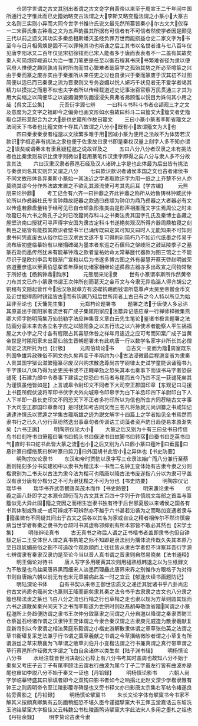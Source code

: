 <!-- { "loadSidebar": true } -->
　　仓颉字世谓之古文其别出者谓之古文竒字自黄帝以来至于周宣王二千年间中国所通行之字惟此而已史籀始略变古法谓之大李斯又略变籀法谓之小篆小大篆古文名则三实则小异而大同今世字书惟许氏说文最先然所纂皆秦小尔古文大仅存一二宋薛氏集古钟鼎之文为五声韵虽其所据有可信者有不可信者然使学者因是颇见三代以前之遗文其功实多秦丞相斯燔灭圣经负罪万世而能损益仓史二家文字为书至今与日月相昺焕是固不可以罪掩其功也斯诛之后工其书以名世者谁与七八百年仅见唐李阳冰又二百年仅见宋初徐铉而已宋人能者多于唐而表表者不一二盖有其故矣秦人茍简烦碎峻迫以为治一惟刀笔吏是任至以衡石程其书厌书繁难省径为隶以便官府人惟便之趣则孰肯背时所向而甘心繁难者哉篆学之孤殆其势之所必至噫篆之兴由于秦而篆之废亦实由于秦推所从来任吏之过也自隶兴于秦而篆废于汉其初不过图简便以适巳而已秦隶之流为晋隶则又专务姿媚以恱人妍巧千状见者无不爱学者竭其精力以摸拟之而患不似也夫字者所以传经载道述史记事治百官察万民贯通三才其为用大矣缩之以简便华之以姿媚偏旁防画浸浸失真弗省弗顾惟以恱目为姝何其小用之哉【呉文正公集】
　　元吾衍字源七辨
　　一曰科斗书科斗书者仓颉观三才之文及意度为之文字之祖即今之偏旁也画文形如水虫故曰科斗二曰籀文大籀文者史籀取仓颉形意配合为之大是也史籀所作故曰籀文
　　三曰小篆小篆者李斯省籀文之法同天下书者也比籀文体十存其八故谓之八分小既有小故谓籀文为大也
　　四曰秦隶秦隶者程邈以文牍繁多难于用因减小篆为便用之法故不为体势若汉款识字相近非有挑法之隶也便于佐隶故曰隶书即是秦权汉量上刻字人多不知亦谓之误矣或谓秦末有隶且疑程邈之说故详及之
　　五曰八分八分者汉隶之未有挑法者也比秦隶则易识比隶字则微似若用篆笔作汉隶字即得之矣八分与隶人多不分故言其法
　　六曰汉隶汉隶者蔡邕石经及汉人诸碑上字是也此体最为后出皆有挑法与秦隶同名其实则异又谓之八分
　　七曰款识款识者诸侯本国之文也古者诸侯书不同文故形体各异秦斯小篆始一其法近之学者取款识字为用一纸之上齐楚不分人亦莫晓其谬今分作外法故末置之不欲乱其源流使可考其先后耳【学古编】
　　元熊朋来论钟鼎
　　考工记金有六齐一曰钟鼎之齐此钟鼎之称所从始鲁铸林钟臧武仲论所以作彞器杜氏专言钟鼎故祀器之款通曰彞頫为钟卬为鼎乃彞器之大者器必有文以传逺若鼎盘量铭于经可见已自仓颉象形推类由是形声相推而文字生焉周公之时未改籀已有六书之敎孔子之时已改籀尚存科斗之书秦法贵其国字孔氏及秦博士各藏之屋壁济南口授犹可寻声得字安国为隶古定科斗书遂絶矣观汉所得齐器周鼎柏寝之刻栒邑之铭皆有能按其款识者壁书半已诵传既曰定其可知又曰时人无能知果不可知则隶书何凭直废古从俗尔后日汉求古文遂不复可得削刓简朽乃不如近代纸墨之传易于流布唐初盛临摹始有以楮搨碑碣为墨本者东巡之石偃师之槃岐阳之鼓延陵季子之墓篆石泐而墨传然犹未有能摹钟鼎之款者皇祐始命太常摹歴代器款为图三馆之士不能尽识于是欧刘李吕考録渐广宣和以后为书遂多博古图之外有晏慧开蔡天啓赵明诚荣咨道董彦逺以至黄伯思翟耆年薛尚功诸家相继论述彞鼎古器亦多出政宣之间物常聚于所好也【杨銁钟鼎韵序】
　　元熊朋来论隶
　　世有小篆谓李斯所作然黄帝刀布其文已作小篆隶书谓王次仲所创而葛天之金币文与今隶无异临淄人得齐胡公之铜棺有文隠起皆作今后汉急就章方有波磔钩踢而钱谱所载尊卢太昊至帝喾金币文及近世掘得周时镜铭皆古而有钩踢乃知后世所用者上古已有之今人特以所见为始耳非至论也【天慵先生集】
　　元郑枃论题署书
　　题署之法于唐使人多忌讳其原盖出于隂阳家者流世有广成子集隂阳家应法纂异记感应章一行禅师释微集燕卿大师字防明简集万仙翁勒字法应神集音义章白云先生笔论鉴诸书极言题署之法防画分豪末来去各立名字应之以隂阳象之以五行法之以六神使术者能察人平生祸福屋之大小字之尺寸各有程限占其喜怒休咎之祥年月逺近之应可考而知案广成子当黄帝世是时隂阳家未出葛仙翁生晋朝题署未有此病唐一行以数学名家字非所长其必僧简定之流所托为也【衍极】
　　元周伯琦论书
　　自古文一变而为籀周室既东列国争雄异政殊俗不同文也久矣再变于李斯约为小古法浸微最后程邈变省为隶秦人贵其国字狱讼滋繁籀篆尽废汉兴购求散逸尊尚古学尉律太史试学童能讽诵籀书九千字课以八体乃得为史吏民书或不正輙举劾之恐失其本也奏事下而误书马字者恐获谴死【石建为郎中令奏事下建读之惊恐曰书马者与尾而五今乃四不足一获谴死矣其为谨慎虽他皆如是】上言城皋令尉印文不同者下大司空正郡国印章【东观记曰马援上书臣所假伏波将军印书伏字犬外向城皋令印皋字为白下羊丞印四下羊尉印白下人人下羊即一县长吏印文不同恐天下不正者多符印所以为信也所宜齐同荐晓古文字事下大司空正郡国印章奏可】是时犹知考古同文而三苍凡将急就元尚训纂之书咸知记诵逮许慎氏以贾逵之学集古籀斯雄之迹为説文解字十四篇上之学者始见全书焉然而隶书行之已久八分行草纷然迭出事章句者传训诂工词藻者资声韵日趋便易本原渐失矣【六书正譌】
　　明陶宗仪论大小
　　大篆之后又别为十有三曰殳书曰传信鸟书曰刻符书曰箫籀曰署书曰鹤头书曰偃波书曰蚊脚书曰转宿曰蚕书曰芝英书曰气直时书曰蛇书此皆大篆之流也小之后又别为八曰鼎小篆曰薤叶曰垂露曰悬针篆曰缨络篆曰栁叶篆曰剪刀曰外国胡书此皆小之异体也【书史防要】
　　明陶宗仪论隶书
　　东汉和帝时贾鲂以隶字写三仓隶法始广而八分兼行至蔡邕则铭刻多分书矣建初中以隶书为楷法本一书而二名钟王变体始有古隶今隶之分则楷隶别为二书夫以古法为隶今法为楷可也隋唐以降古法书废遂指八分以为隶可乎盖汉有隶分唐有分楷分之不可为隶犹楷之不可为分也【书史防要】
　　明陶宗仪记瑞华书
　　瑞华书齐武帝覩落英茂木而作【书史防要】
　　明宋濂论隶书
　　伏羲之画八卦即字之本源仓颉衍而为古文其五百四十字列于许慎説文每部之首盖与篆籀似无大异此固籀之变因之而相生岂隶书独有待于后世邪夏殷以来诸侯之国各有书其体制或殊或一或可辨或不可辨然亦不越乎六书甚若沿袭为之而略加变通者隶与籀虽微有不同疑其间出于古文之后各以其名为家或自业之精者相传尔不然许慎尝病当世学者称秦之隶书为仓颉时书其虚称邪抑别有所本邪皆不敢必其然也【宋学士集】
　　明张绅论真书
　　古无真书之称后人谓之正书楷书者盖即隶书也但自钟繇之后二王变体世人谓之真书执笔之际不知即是隶法别为搆体流传既久失其本原乃至日趋妩媚恶俗之劄不可追改今观欧顔而上往往皆从隶古学者但不详察耳吾衍字源七辨谓隶有秦隶汉隶灼是至论今当以晋人真书谓之晋隶则自然易晓矣【法书通释】
　　明王偁论对待书
　　唐人写字多用硬黄其次则用槌熟纸韩退之以为生纸録文为不敏是也乌丝阑唐界黑而细宋人淡墨而理麤此唐界宋界之别惟作方眼格子为对待书则自唐始六朝以前无有也米元章尝病此盖一时之宜云【郁逢庆续书画题防记】
　　明陆深论书体
　　自有书契以来帝王御世忠质文之递迁其犹诸书乎八卦尚忠也古文尚质也籀尚文也篆则王降而霸矣隶其秦之法令书乎古隶隶之古文也八分隶之籀也楷法隶之篆也飞白八分之流也行楷之行也草楷之走也隶以规为方草则圆其规而六书之道散矣秦兴同天下之书而李斯遂为世宗时则赵髙胡毋敬改省籀同谓之小篆程邈所上务趋便防谓之隶书王次仲分取篆隶之间谓之八分自邈以降谓之秦隶贾鲂三仓蔡邕石经诸作谓之汉隶钟王变体谓之今隶合秦汉谓之古隶庾元威造为散隶羲献复变新竒别以今隶谓之楷法黄庭乐毅谓之小楷史游解散隶体谓之章草张伯英之法谓之草书衞瓘复采芝法兼乎行书谓之藁草羲献之书谓之今草搆结微眇者谓之小草复有所谓游丝之草宋蔡襄为飞草谓之散草刘伯升小变楷法谓之行书兼真谓之真行带草谓之草行蔡邕所作轻微大字谓之飞白自余诸体以类生矣【陆子渊书辑】
　　明杨慎论八分书
　　水经注载晋世河决胡公石椁上有八分书考其时盖周也故知八分不始于秦矣又考庄子云丁子有尾李颐注云谓右行曲波为尾今丁子二字虽左行皆有曲波亦是尾也审如李説八分不始于秦又一证也【丹铅録】
　　明杨慎论影书
　　六朝人尚字学临摹特盛其曰廓填者即今之双钩曰影书者如今之响搨北史赵文深少学楷隶雅有钟王之则周明帝令至江陵影覆寺碑是也又旁书释文亦曰影唐太宗集右军帖令褚遂良帖旁黄影之【丹铅録】
　　明杨慎论擘窠书
　　朱长文论字体有擘窠书今书家不解其义按顔真卿集有云防画稍细恐不堪久臣今谨据擘窠大书王恽玉堂嘉话云东坡洗玉池铭擘窠大字极佳又云韩魏公书杜陵画鹘诗擘窠大字此法宋人多用之墨札之祖也【丹铅余録】
　　明李贽论古隶今隶
